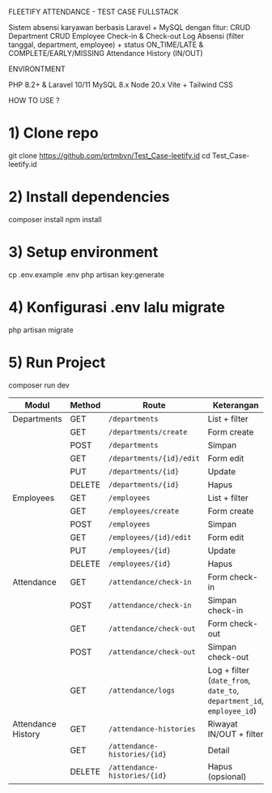 FLEETIFY ATTENDANCE -  TEST CASE FULLSTACK

Sistem absensi karyawan berbasis Laravel + MySQL dengan fitur:
CRUD Department
CRUD Employee
Check-in & Check-out
Log Absensi (filter tanggal, department, employee) + status ON_TIME/LATE & COMPLETE/EARLY/MISSING
Attendance History (IN/OUT)

ENVIRONTMENT

PHP 8.2+ & Laravel 10/11
MySQL 8.x
Node 20.x 
Vite + Tailwind CSS

HOW TO USE ?

# 1) Clone repo
git clone https://github.com/prtmbvn/Test_Case-leetify.id
cd Test_Case-leetify.id

# 2) Install dependencies
composer install
npm install

# 3) Setup environment
cp .env.example .env
php artisan key:generate

# 4) Konfigurasi .env lalu migrate
php artisan migrate

# 5) Run Project
composer run dev 


| Modul              | Method | Route                        | Keterangan                                                            |
| ------------------ | ------ | ---------------------------- | --------------------------------------------------------------------- |
| Departments        | GET    | `/departments`               | List + filter                                                         |
|                    | GET    | `/departments/create`        | Form create                                                           |
|                    | POST   | `/departments`               | Simpan                                                                |
|                    | GET    | `/departments/{id}/edit`     | Form edit                                                             |
|                    | PUT    | `/departments/{id}`          | Update                                                                |
|                    | DELETE | `/departments/{id}`          | Hapus                                                                 |
| Employees          | GET    | `/employees`                 | List + filter                                                         |
|                    | GET    | `/employees/create`          | Form create                                                           |
|                    | POST   | `/employees`                 | Simpan                                                                |
|                    | GET    | `/employees/{id}/edit`       | Form edit                                                             |
|                    | PUT    | `/employees/{id}`            | Update                                                                |
|                    | DELETE | `/employees/{id}`            | Hapus                                                                 |
| Attendance         | GET    | `/attendance/check-in`       | Form check-in                                                         |
|                    | POST   | `/attendance/check-in`       | Simpan check-in                                                       |
|                    | GET    | `/attendance/check-out`      | Form check-out                                                        |
|                    | POST   | `/attendance/check-out`      | Simpan check-out                                                      |
|                    | GET    | `/attendance/logs`           | Log + filter (`date_from`, `date_to`, `department_id`, `employee_id`) |
| Attendance History | GET    | `/attendance-histories`      | Riwayat IN/OUT + filter                                               |
|                    | GET    | `/attendance-histories/{id}` | Detail                                                                |
|                    | DELETE | `/attendance-histories/{id}` | Hapus (opsional)                                                      |
